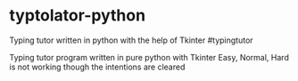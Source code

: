 # typtolator-python
Typing tutor written in python with the help of Tkinter #typingtutor

Typing tutor program written in pure python with Tkinter
Easy, Normal, Hard is not working though the intentions are cleared 
